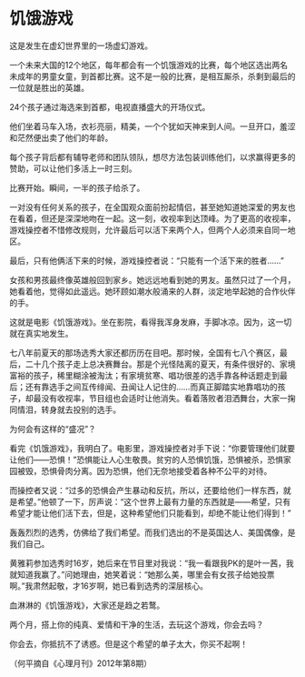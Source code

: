 # 饥饿游戏

这是发生在虚幻世界里的一场虚幻游戏。

一个未来大国的12个地区，每年都会有一个饥饿游戏的比赛，每个地区选出两名未成年的男童女童，到首都比赛。这不是一般的比赛，是相互厮杀，杀剩到最后的一位就是胜出的英雄。

24个孩子通过海选来到首都，电视直播盛大的开场仪式。

他们坐着马车入场，衣衫亮丽，精美，一个个犹如天神来到人间。一旦开口，羞涩和茫然便出卖了他们的年龄。

每个孩子背后都有辅导老师和团队领队，想尽方法包装训练他们，以求赢得更多的赞助，可以让他们多活上一时三刻。

比赛开始。瞬间，一半的孩子给杀了。

一对没有任何关系的孩子，在全国观众面前扮起情侣，甚至她知道她深爱的男友也在看着，但还是深深地吻在一起。这一刻，收视率到达顶峰。为了更高的收视率，游戏操控者不惜修改规则，允许最后可以活下来两个人，但两个人必须来自同一地区。

最后，只有他俩活下来的时候，游戏操控者说：“只能有一个活下来的胜者……”

女孩和男孩最终像英雄般回到家乡。她远远地看到她的男友。虽然只过了一个月，她看着他，觉得如此遥远。她环顾如潮水般涌来的人群，淡定地举起她的合作伙伴的手。

这就是电影《饥饿游戏》。坐在影院，看得我浑身发麻，手脚冰凉。因为，这一切就在真实地发生。

七八年前夏天的那场选秀大家还都历历在目吧。那时候，全国有七八个赛区，最后，二十几个孩子走上总决赛舞台。那是个光怪陆离的夏天，有条件很好的、家境富裕的孩子，稀里糊涂被淘汰；有家境贫寒、唱功很差的选手靠各种话题走到最后；还有靠选手之间互传绯闻、丑闻让人记住的……而真正脚踏实地靠唱功的孩子，却最没有收视率，节目组也会适时让他消失。看着落败者泪洒舞台，大家一掬同情泪，转身就去投别的选手。

为何会有这样的“盛况”？

看完《饥饿游戏》，我明白了。电影里，游戏操控者对手下说：“你要管理他们就要让他们——恐惧！”恐惧能让人心生敬畏。贫穷的人恐惧饥饿，恐惧被杀，恐惧家园被毁，恐惧骨肉分离。因为恐惧，他们无奈地接受着各种不公平的对待。

而操控者又说：“过多的恐惧会产生暴动和反抗，所以，还要给他们一样东西，就是希望。”他顿了一下，厉声说：“这个世界上最有力量的东西就是——希望，只有希望才能让他们活下去，但是，这种希望他们只能看到，却绝不能让他们得到！”

轰轰烈烈的选秀，仿佛给了我们希望。而我们选出的不是英国达人、美国偶像，是我们自己。

黄雅莉参加选秀时16岁，她后来在节目里对我说：“我一看跟我PK的是叶一茜，我就知道我赢了。”问她理由，她笑着说：“她那么美，哪里会有女孩子给她投票啊。”我肃然起敬，才16岁啊，她已看到选秀的深层核心。

血淋淋的《饥饿游戏》，大家还是趋之若鹜。

两个月，搭上你的纯真、爱情和干净的生活，去玩这个游戏，你会去吗？

你会去，你抵抗不了诱惑。但是这个希望的单子太大，你买不起啊！

（何平摘自《心理月刊》2012年第8期）